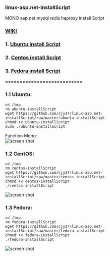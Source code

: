 ###  linux-asp.net-installScript

MONO asp.net mysql redis haproxy install Script

###   [WIKI](https://github.com/cjy37/linux-asp.net-installScript/wiki)

###     1. [Ubuntu install Script](#11-ubuntu)
###     2. [Centos install Script](#12-centos)
###     3. [Fedora install Script](#13-fedora)

===========================

### 1.1 Ubuntu:
```
cd /tmp
rm ubuntu-installScript
wget https://github.com/cjy37/linux-asp.net-installScript/raw/master/ubuntu-installScript
chmod +x ubuntu-installScript
sudo ./ubuntu-installScript
```
Function Menu:                                                         
![screen shot](https://raw.github.com/cjy37/linux-asp.net-installScript/master/Ubuntu_install_menu.jpg)


### 1.2 CentOS: 
```
cd /tmp
rm centos-installScript
wget https://github.com/cjy37/linux-asp.net-installScript/raw/master/centos-installScript
chmod +x centos-installScript
./centos-installScript
```
![screen shot](https://raw.github.com/cjy37/linux-asp.net-installScript/master/centos-install.png)

### 1.3 Fedora: 
```
cd /tmp
rm fedora-installScript
wget https://github.com/cjy37/linux-asp.net-installScript/raw/master/fedora-installScript
chmod +x fedora-installScript
./fedora-installScript
```
![screen shot](https://raw.github.com/cjy37/linux-asp.net-installScript/master/fedora-install.png)

